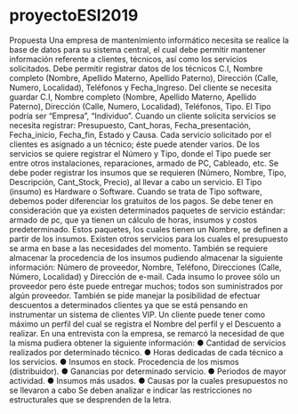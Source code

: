 # proyectoESI2019

Propuesta
Una empresa de mantenimiento informático necesita se realice la base de datos para su
sistema central, el cual debe permitir mantener información referente a clientes, técnicos,
así como los servicios solicitados.
Debe permitir registrar datos de los técnicos C.I, Nombre completo (Nombre, Apellido
Materno, Apellido Paterno), Dirección (Calle, Numero, Localidad), Teléfonos y
Fecha_Ingreso.
Del cliente se necesita guardar C.I, Nombre completo (Nombre, Apellido Materno, Apellido
Paterno), Dirección (Calle, Numero, Localidad), Teléfonos, Tipo. El Tipo podría ser
“Empresa”, “Individuo”.
Cuando un cliente solicita servicios se necesita registrar: Presupuesto, Cant_horas,
Fecha_presentación, Fecha_inicio, Fecha_fin, Estado y Causa. Cada servicio solicitado por el
clientes es asignado a un técnico; éste puede atender varios.
De los servicios se quiere registrar el Número y Tipo, donde el Tipo puede ser entre otros
instalaciones, reparaciones, armado de PC, Cableado, etc. Se debe poder registrar los
insumos que se requieren (Número, Nombre, Tipo, Descripción, Cant_Stock, Precio), al
llevar a cabo un servicio. El Tipo (insumo) es Hardware o Software. Cuando se trata de Tipo
software, debemos poder diferenciar los gratuitos de los pagos.
Se debe tener en consideración que ya existen determinados paquetes de servicio estándar:
armado de pc, que ya tienen un cálculo de horas, insumos y costos predeterminado. Estos
paquetes, los cuales tienen un Nombre, se definen a partir de los insumos. Existen otros
servicios para los cuales el presupuesto se arma en base a las necesidades del momento.
También se requiere almacenar la procedencia de los insumos pudiendo almacenar la
siguiente información: Número de proveedor, Nombre, Teléfono, Direcciones (Calle,
Número, Localidad) y Dirección de e-mail. Cada insumo lo provee sólo un proveedor pero
éste puede entregar muchos; todos son suministrados por algún proveedor.
También se pide manejar la posibilidad de efectuar descuentos a determinados clientes ya
que se está pensando en instrumentar un sistema de clientes VIP. Un cliente puede tener
como máximo un perfil del cual se registra el Nombre del perfil y el Descuento a realizar.
En una entrevista con la empresa, se remarcó la necesidad de que la misma pudiera
obtener la
siguiente información:
● Cantidad de servicios realizados por determinado técnico.
● Horas dedicadas de cada técnico a los servicios.
● Insumos en stock. Procedencia de los mismos (distribuidor).
● Ganancias por determinado servicio.
● Periodos de mayor actividad.
● Insumos más usados.
● Causas por la cuales presupuestos no se llevaron a cabo
Se deben analizar e indicar las restricciones no estructurales que se desprenden de la letra.
